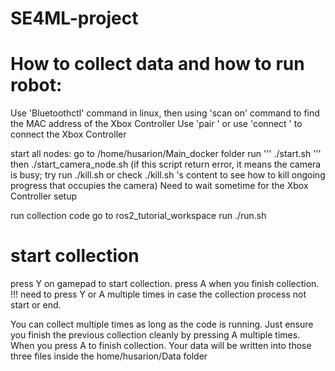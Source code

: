 # SE4ML-project
# How to collect data and how to run robot:
Use 'Bluetoothctl' command in linux, then using 'scan on' command to find the MAC address of the Xbox Controller
Use 'pair <MAC address>' or use 'connect <Mac addresss>' to connect the Xbox Controller

start all nodes:
go to /home/husarion/Main_docker folder run 
'''
./start.sh
'''
then  ./start_camera_node.sh    (if this script return error, it means the camera is busy; try run ./kill.sh or check ./kill.sh 's content to see how to kill ongoing progress that occupies the camera)
Need to wait sometime for the Xbox Controller setup

run collection code
go to ros2_tutorial_workspace 
run  ./run.sh

# start collection
press Y on gamepad to start collection.
press A when you finish collection.
!!! need to press Y or A multiple times in case the collection process not start or end.

You can collect multiple times as long as the code is running. Just
ensure you finish the previous collection cleanly by pressing A multiple times.
When you press A to finish collection. Your data will be written into those three files inside the home/husarion/Data folder
